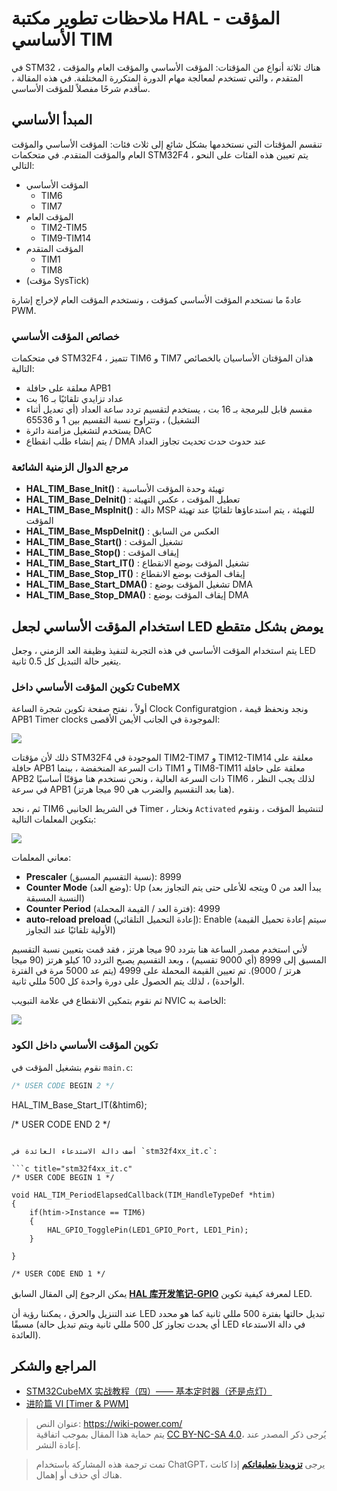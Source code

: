 # ملاحظات تطوير مكتبة HAL - المؤقت الأساسي TIM

في STM32 ، هناك ثلاثة أنواع من المؤقتات: المؤقت الأساسي والمؤقت العام والمؤقت المتقدم ، والتي تستخدم لمعالجة مهام الدورة المتكررة المختلفة. في هذه المقالة ، سأقدم شرحًا مفصلاً للمؤقت الأساسي.

## المبدأ الأساسي

تنقسم المؤقتات التي نستخدمها بشكل شائع إلى ثلاث فئات: المؤقت الأساسي والمؤقت العام والمؤقت المتقدم. في متحكمات STM32F4 ، يتم تعيين هذه الفئات على النحو التالي:

- المؤقت الأساسي
  - TIM6
  - TIM7
- المؤقت العام
  - TIM2-TIM5
  - TIM9-TIM14
- المؤقت المتقدم
  - TIM1
  - TIM8
- (مؤقت SysTick)

عادةً ما نستخدم المؤقت الأساسي كمؤقت ، ونستخدم المؤقت العام لإخراج إشارة PWM.

### خصائص المؤقت الأساسي

في متحكمات STM32F4 ، تتميز TIM6 و TIM7 هذان المؤقتان الأساسيان بالخصائص التالية:

- معلقة على حافلة APB1
- عداد تزايدي تلقائيًا بـ 16 بت
- مقسم قابل للبرمجة بـ 16 بت ، يستخدم لتقسيم تردد ساعة العداد (أي تعديل أثناء التشغيل) ، وتتراوح نسبة التقسيم بين 1 و 65536
- يستخدم لتشغيل مزامنة دائرة DAC
- يتم إنشاء طلب انقطاع / DMA عند حدوث حدث تحديث تجاوز العداد

### مرجع الدوال الزمنية الشائعة

- **HAL_TIM_Base_Init()** : تهيئة وحدة المؤقت الأساسية
- **HAL_TIM_Base_DeInit()** : تعطيل المؤقت ، عكس التهيئة
- **HAL_TIM_Base_MspInit()** : دالة MSP للتهيئة ، يتم استدعاؤها تلقائيًا عند تهيئة المؤقت
- **HAL_TIM_Base_MspDeInit()** : العكس من السابق
- **HAL_TIM_Base_Start()** : تشغيل المؤقت
- **HAL_TIM_Base_Stop()** : إيقاف المؤقت
- **HAL_TIM_Base_Start_IT()** : تشغيل المؤقت بوضع الانقطاع
- **HAL_TIM_Base_Stop_IT()** : إيقاف المؤقت بوضع الانقطاع
- **HAL_TIM_Base_Start_DMA()** : تشغيل المؤقت بوضع DMA
- **HAL_TIM_Base_Stop_DMA()** : إيقاف المؤقت بوضع DMA

## استخدام المؤقت الأساسي لجعل LED يومض بشكل متقطع

يتم استخدام المؤقت الأساسي في هذه التجربة لتنفيذ وظيفة العد الزمني ، وجعل LED يتغير حالة التبديل كل 0.5 ثانية.

### تكوين المؤقت الأساسي داخل CubeMX

أولاً ، نفتح صفحة تكوين شجرة الساعة Clock Configuratgion ، ونجد ونحفظ قيمة APB1 Timer clocks الموجودة في الجانب الأيمن الأقصى:

![](https://f004.backblazeb2.com/file/wiki-media/img/20210407152250.png)

ذلك لأن مؤقتات STM32F4 الموجودة في TIM2-TIM7 و TIM12-TIM14 معلقة على حافلة APB1 ذات السرعة المنخفضة ، بينما TIM1 و TIM8-TIM11 معلقة على حافلة APB2 ذات السرعة العالية ، ونحن نستخدم هنا مؤقتًا أساسيًا TIM6 ، لذلك يجب النظر في سرعة APB1 (هنا بعد التقسيم والضرب هي 90 ميجا هرتز).

ثم ، نجد TIM6 في الشريط الجانبي Timer ، ونختار `Activated` لتنشيط المؤقت ، ونقوم بتكوين المعلمات التالية:

![](https://f004.backblazeb2.com/file/wiki-media/img/20210407173136.png)

معاني المعلمات:

- **Prescaler** (نسبة التقسيم المسبق): 8999
- **Counter Mode** (وضع العد): Up (يبدأ العد من 0 ويتجه للأعلى حتى يتم التجاوز بعد النسبة المسبقة)
- **Counter Period** (فترة العد / القيمة المحملة): 4999
- **auto-reload preload** (إعادة التحميل التلقائي): Enable (سيتم إعادة تحميل القيمة الأولية تلقائيًا عند التجاوز)

لأني استخدم مصدر الساعة هنا بتردد 90 ميجا هرتز ، فقد قمت بتعيين نسبة التقسيم المسبق إلى 8999 (أي 9000 تقسيم) ، وبعد التقسيم يصبح التردد 10 كيلو هرتز (90 ميجا هرتز / 9000). تم تعيين القيمة المحملة على 4999 (يتم عد 5000 مرة في الفترة الواحدة) ، لذلك يتم الحصول على دورة واحدة كل 500 مللي ثانية.

ثم نقوم بتمكين الانقطاع في علامة التبويب NVIC الخاصة به:

![](https://f004.backblazeb2.com/file/wiki-media/img/20210407155959.png)

### تكوين المؤقت الأساسي داخل الكود

نقوم بتشغيل المؤقت في `main.c`:

```c title="main.c"
/* USER CODE BEGIN 2 */

```

HAL_TIM_Base_Start_IT(&htim6);

/* USER CODE END 2 */
```

أضف دالة الاستدعاء العائدة في `stm32f4xx_it.c`:

```c title="stm32f4xx_it.c"
/* USER CODE BEGIN 1 */

void HAL_TIM_PeriodElapsedCallback(TIM_HandleTypeDef *htim)
{
    if(htim->Instance == TIM6)
    {
        HAL_GPIO_TogglePin(LED1_GPIO_Port, LED1_Pin);
    }

}

/* USER CODE END 1 */
```

يمكن الرجوع إلى المقال السابق [**HAL 库开发笔记-GPIO**](https://wiki-power.com/ar/HAL%E5%BA%93%E5%BC%80%E5%8F%91%E7%AC%94%E8%AE%B0%EF%BC%88%E4%BA%8C%EF%BC%89-GPIO) لمعرفة كيفية تكوين LED.

عند التنزيل والحرق ، يمكننا رؤية أن LED تبديل حالتها بفترة 500 مللي ثانية كما هو محدد مسبقًا (أي يحدث تجاوز كل 500 مللي ثانية ويتم تبديل حالة LED في دالة الاستدعاء العائدة).

## المراجع والشكر

- [STM32CubeMX 实战教程（四）—— 基本定时器（还是点灯）](https://blog.csdn.net/weixin_43892323/article/details/104534920)
- [进阶篇 VI [Timer & PWM]](https://alchemicronin.github.io/posts/fd31d369/)

> عنوان النص: <https://wiki-power.com/>  
> يتم حماية هذا المقال بموجب اتفاقية [CC BY-NC-SA 4.0](https://creativecommons.org/licenses/by/4.0/deed.zh)، يُرجى ذكر المصدر عند إعادة النشر.

> تمت ترجمة هذه المشاركة باستخدام ChatGPT، يرجى [**تزويدنا بتعليقاتكم**](https://github.com/linyuxuanlin/Wiki_MkDocs/issues/new) إذا كانت هناك أي حذف أو إهمال.